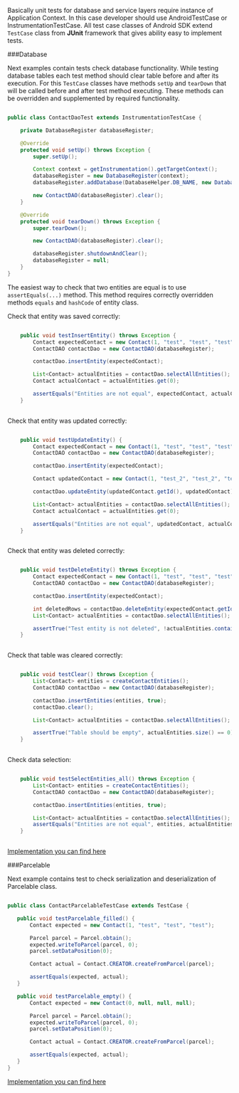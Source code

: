 
Basically unit tests for database and service layers require instance of Application Context. In this case developer should use AndroidTestCase or InstrumentationTestCase. All test case classes of Android SDK extend `TestCase` class from **JUnit** framework that gives ability easy to implement tests.

###Database

Next examples contain tests check database functionality.
While testing database tables each test method should clear table before and after its execution. For this `TestCase` classes have methods `setUp` and `tearDown` that will be called before and after test method executing. These methods can be overridden and supplemented by required functionality.


```java

public class ContactDaoTest extends InstrumentationTestCase {

    private DatabaseRegister databaseRegister;

    @Override
    protected void setUp() throws Exception {
        super.setUp();

        Context context = getInstrumentation().getTargetContext();
        databaseRegister = new DatabaseRegister(context);
        databaseRegister.addDatabase(DatabaseHelper.DB_NAME, new DatabaseHelper(context));

        new ContactDAO(databaseRegister).clear();
    }

    @Override
    protected void tearDown() throws Exception {
        super.tearDown();

        new ContactDAO(databaseRegister).clear();

        databaseRegister.shutdownAndClear();
        databaseRegister = null;
    }
}

```

The easiest way to check that two entities are equal is to use `assertEquals(...)` method. This method requires correctly overridden methods `equals` and `hashCode` of entity class.

Check that entity was saved correctly:

```java

    public void testInsertEntity() throws Exception {
        Contact expectedContact = new Contact(1, "test", "test", "test");
        ContactDAO contactDao = new ContactDAO(databaseRegister);

        contactDao.insertEntity(expectedContact);

        List<Contact> actualEntities = contactDao.selectAllEntities();
        Contact actualContact = actualEntities.get(0);

        assertEquals("Entities are not equal", expectedContact, actualContact);
    }
    
```

Check that entity was updated correctly:

```java

    public void testUpdateEntity() {
        Contact expectedContact = new Contact(1, "test", "test", "test");
        ContactDAO contactDao = new ContactDAO(databaseRegister);

        contactDao.insertEntity(expectedContact);

        Contact updatedContact = new Contact(1, "test_2", "test_2", "test_2");

        contactDao.updateEntity(updatedContact.getId(), updatedContact);

        List<Contact> actualEntities = contactDao.selectAllEntities();
        Contact actualContact = actualEntities.get(0);

        assertEquals("Entities are not equal", updatedContact, actualContact);
    }
    
```

Check that entity was deleted correctly:

```java

    public void testDeleteEntity() throws Exception {
        Contact expectedContact = new Contact(1, "test", "test", "test");
        ContactDAO contactDao = new ContactDAO(databaseRegister);

        contactDao.insertEntity(expectedContact);

        int deletedRows = contactDao.deleteEntity(expectedContact.getId());
        List<Contact> actualEntities = contactDao.selectAllEntities();

        assertTrue("Test entity is not deleted", !actualEntities.contains(expectedContact) && deletedRows == 1);
    }
    
```

Check that table was cleared correctly:

```java

    public void testClear() throws Exception {
        List<Contact> entities = createContactEntities();
        ContactDAO contactDao = new ContactDAO(databaseRegister);

        contactDao.insertEntities(entities, true);
        contactDao.clear();

        List<Contact> actualEntities = contactDao.selectAllEntities();

        assertTrue("Table should be empty", actualEntities.size() == 0);
    }
    
```

Check data selection:

```java

    public void testSelectEntities_all() throws Exception {
        List<Contact> entities = createContactEntities();
        ContactDAO contactDao = new ContactDAO(databaseRegister);

        contactDao.insertEntities(entities, true);

        List<Contact> actualEntities = contactDao.selectAllEntities();
        assertEquals("Entities are not equal", entities, actualEntities);
    }
    
```

[Implementation you can find here](https://github.com/lemberg/android-database/blob/master/sample/src/androidTest/java/com/ls/databasedemo/model/db/dao/ContactDaoTestCase.java)

###Parcelable

Next example contains test to check serialization and deserialization of Parcelable class.

```java

public class ContactParcelableTestCase extends TestCase {

   public void testParcelable_filled() {
       Contact expected = new Contact(1, "test", "test", "test");

       Parcel parcel = Parcel.obtain();
       expected.writeToParcel(parcel, 0);
       parcel.setDataPosition(0);

       Contact actual = Contact.CREATOR.createFromParcel(parcel);

       assertEquals(expected, actual);
   }

   public void testParcelable_empty() {
       Contact expected = new Contact(0, null, null, null);

       Parcel parcel = Parcel.obtain();
       expected.writeToParcel(parcel, 0);
       parcel.setDataPosition(0);

       Contact actual = Contact.CREATOR.createFromParcel(parcel);

       assertEquals(expected, actual);
   }
}
```

[Implementation you can find here](https://github.com/lemberg/android-database/blob/master/sample/src/androidTest/java/com/ls/databasedemo/model/db/entity/ContactParcelableTestCase.java)
